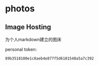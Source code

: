 # photos

## Image Hosting
为个人markdown建立的图床


personal token:
```
89b3518100e1c8aeb4e877f5d6101548a5a7c392
```
